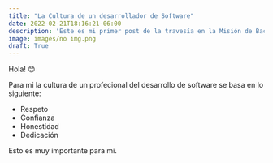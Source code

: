 ```yaml
---
title: "La Cultura de un desarrollador de Software"
date: 2022-02-21T18:16:21-06:00
description: 'Este es mi primer post de la travesía en la Misión de Backend con Node JS de Launch X.'
image: images/no img.png
draft: True
---
```


Hola! 😊

Para mi la cultura de un profecional del desarrollo de software se basa en lo siguiente:

- Respeto
- Confianza
- Honestidad
- Dedicación

Esto es muy importante para mi.


